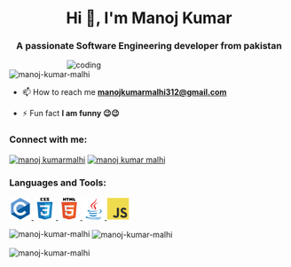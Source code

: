 <h1 align="center">Hi 👋, I'm Manoj Kumar</h1>
<h3 align="center">A passionate Software Engineering developer from pakistan</h3>

<img align="right" alt="coding" width="400" src="https://www.google.com/url?sa=i&url=https%3A%2F%2Fwww.linkedin.com%2Fpulse%2Fhow-can-developer-improve-skill-developing-mahim-hossain&psig=AOvVaw04snPp8LrqqDxDaYKfxMwx&ust=1726483786157000&source=images&cd=vfe&opi=89978449&ved=0CBMQjRxqFwoTCPCAyJOExogDFQAAAAAdAAAAABAx">

<p align="left"> <img src="https://komarev.com/ghpvc/?username=manoj-kumar-malhi&label=Profile%20views&color=0e75b6&style=flat" alt="manoj-kumar-malhi" /> </p>

- 📫 How to reach me **manojkumarmalhi312@gmail.com**

- ⚡ Fun fact **I am funny 😉😉**

<h3 align="left">Connect with me:</h3>
<p align="left">
<a href="https://fb.com/manoj kumarmalhi" target="blank"><img align="center" src="https://raw.githubusercontent.com/rahuldkjain/github-profile-readme-generator/master/src/images/icons/Social/facebook.svg" alt="manoj kumarmalhi" height="30" width="40" /></a>
<a href="https://instagram.com/manoj kumar malhi" target="blank"><img align="center" src="https://raw.githubusercontent.com/rahuldkjain/github-profile-readme-generator/master/src/images/icons/Social/instagram.svg" alt="manoj kumar malhi" height="30" width="40" /></a>
</p>

<h3 align="left">Languages and Tools:</h3>
<p align="left"> <a href="https://www.cprogramming.com/" target="_blank" rel="noreferrer"> <img src="https://raw.githubusercontent.com/devicons/devicon/master/icons/c/c-original.svg" alt="c" width="40" height="40"/> </a> <a href="https://www.w3schools.com/css/" target="_blank" rel="noreferrer"> <img src="https://raw.githubusercontent.com/devicons/devicon/master/icons/css3/css3-original-wordmark.svg" alt="css3" width="40" height="40"/> </a> <a href="https://www.w3.org/html/" target="_blank" rel="noreferrer"> <img src="https://raw.githubusercontent.com/devicons/devicon/master/icons/html5/html5-original-wordmark.svg" alt="html5" width="40" height="40"/> </a> <a href="https://www.java.com" target="_blank" rel="noreferrer"> <img src="https://raw.githubusercontent.com/devicons/devicon/master/icons/java/java-original.svg" alt="java" width="40" height="40"/> </a> <a href="https://developer.mozilla.org/en-US/docs/Web/JavaScript" target="_blank" rel="noreferrer"> <img src="https://raw.githubusercontent.com/devicons/devicon/master/icons/javascript/javascript-original.svg" alt="javascript" width="40" height="40"/> </a> </p>

<p><img align="left" src="https://github-readme-stats.vercel.app/api/top-langs?username=manoj-kumar-malhi&show_icons=true&locale=en&layout=compact" alt="manoj-kumar-malhi" /></p>

<p>&nbsp;<img align="center" src="https://github-readme-stats.vercel.app/api?username=manoj-kumar-malhi&show_icons=true&locale=en" alt="manoj-kumar-malhi" /></p>

<p><img align="center" src="https://github-readme-streak-stats.herokuapp.com/?user=manoj-kumar-malhi&" alt="manoj-kumar-malhi" /></p>
